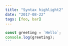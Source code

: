 ```yaml
---
title: "Syntax highlight2"
date: "2017-08-22"
tags: [foo, bar]
---
```


```javascript
const greeting = `Hello`;
console.log(greeting);
```　